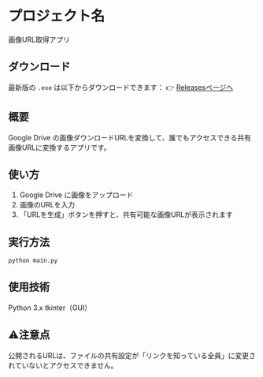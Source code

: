 # プロジェクト名
画像URL取得アプリ

## ダウンロード
最新版の `.exe` は以下からダウンロードできます：
👉 [Releasesページへ]([https://github.com/ユーザー名/リポジトリ名/releases](https://github.com/RucioleWind8189/GoogleDrive-RUL-/tags))


## 概要
Google Drive の画像ダウンロードURLを変換して、誰でもアクセスできる共有画像URLに変換するアプリです。

## 使い方
1. Google Drive に画像をアップロード
2. 画像のURLを入力
3. 「URLを生成」ボタンを押すと、共有可能な画像URLが表示されます

## 実行方法
```bash
python main.py
```
## 使用技術
Python 3.x
tkinter（GUI）

## ⚠注意点
公開されるURLは、ファイルの共有設定が「リンクを知っている全員」に変更されていないとアクセスできません。
